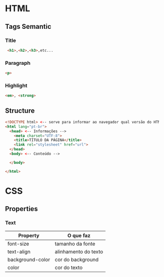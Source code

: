 # HTML

## Tags Semantic

### Title
  ``` html
   <h1>,<h2>,<h3>,etc...
  ```

### Paragraph
  ``` html
  <p>
  ```

### Highlight
  ``` html
  <em>, <strong>
  ```

## Structure


``` html
<!DOCTYPE html> <-- serve para informar ao navegador qual versão do HTML estamos usando.-->
<html lang="pt-br">
  <head> <-- Informações -->
    <meta charset="UTF-8">
    <title>TÍTULO DA PÁGINA</title>
    <link rel="stylesheet" href="url">
  </head>
  <body> <-- Conteúdo -->

  </body>

</html>
```

# CSS

## Properties

### Text

| Property | O que faz |   
|---|---|
| font-size | tamanho da fonte |
| text-align | alinhamento do texto |
| background-color | cor do background |
| color | cor do texto |